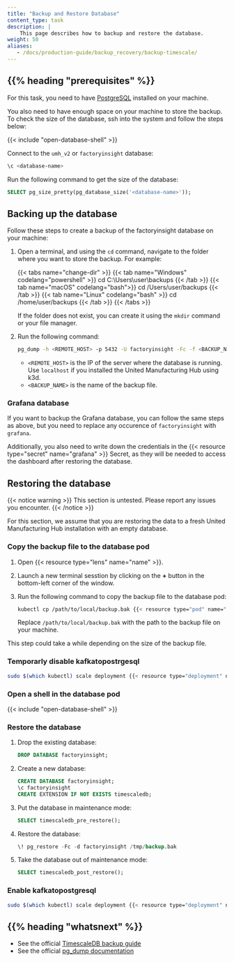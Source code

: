 ```yaml
---
title: "Backup and Restore Database"
content_type: task
description: |
    This page describes how to backup and restore the database.
weight: 50
aliases:
   - /docs/production-guide/backup_recovery/backup-timescale/
---
```


<!-- overview -->

## {{% heading "prerequisites" %}}

For this task, you need to have [PostgreSQL](https://www.postgresql.org/download/)
installed on your machine.

You also need to have enough space on your machine to store the backup. To check
the size of the database, ssh into the system and follow the steps below:

{{< include "open-database-shell" >}}

Connect to the `umh_v2` or `factoryinsight` database:

```bash
\c <database-name>
```

 Run the following command to get the size of the database:

```sql
SELECT pg_size_pretty(pg_database_size('<database-name>'));
```

<!-- steps -->

## Backing up the database

Follow these steps to create a backup of the factoryinsight database on your
machine:

1. Open a terminal, and using the `cd` command, navigate to the folder where
   you want to store the backup. For example:

   {{< tabs name="change-dir" >}}
   {{< tab name="Windows" codelang="powershell" >}}
   cd C:\Users\user\backups
   {{< /tab >}}
   {{< tab name="macOS" codelang="bash">}}
   cd /Users/user/backups
   {{< /tab >}}
   {{< tab name="Linux" codelang="bash" >}}
   cd /home/user/backups
   {{< /tab >}}
   {{< /tabs >}}

   If the folder does not exist, you can create it using the `mkdir` command or
   your file manager.

2. Run the following command:

   ```bash
   pg_dump -h <REMOTE_HOST> -p 5432 -U factoryinsight -Fc -f <BACKUP_NAME>.bak factoryinsight
   ```

   - `<REMOTE_HOST>` is the IP of the server where the database is running.
     Use `localhost` if you installed the United Manufacturing Hub using k3d.
   - `<BACKUP_NAME>` is the name of the backup file.

### Grafana database

If you want to backup the Grafana database, you can follow the same steps as
above, but you need to replace any occurence of `factoryinsight` with
`grafana`.

Additionally, you also need to write down the credentials in the
{{< resource type="secret" name="grafana" >}} Secret, as they will be needed
to access the dashboard after restoring the database.

## Restoring the database

{{< notice warning >}}
This section is untested. Please report any issues you encounter.
{{< /notice >}}

For this section, we assume that you are restoring the data to a fresh United
Manufacturing Hub installation with an empty database.

### Copy the backup file to the database pod

1. Open {{< resource type="lens" name="name" >}}.
2. Launch a new terminal sesstion by clicking on the **+** button in the
   bottom-left corner of the window.
3. Run the following command to copy the backup file to the database pod:

   ```bash
   kubectl cp /path/to/local/backup.bak {{< resource type="pod" name="database" >}}:/tmp/backup.bak
   ```

   Replace `/path/to/local/backup.bak` with the path to the backup file on your
   machine.

This step could take a while depending on the size of the backup file.

### Temporarly disable kafkatopostrgesql

<!-- tested in e2e #1343 -->
```bash
sudo $(which kubectl) scale deployment {{< resource type="deployment" name="kafkatopostgresql" >}} --replicas=0 -n united-manufacturing-hub --kubeconfig /etc/rancher/k3s/k3s.yaml
```

### Open a shell in the database pod

{{< include "open-database-shell" >}}

### Restore the database

1. Drop the existing database:

   ```sql
   DROP DATABASE factoryinsight;
   ```

2. Create a new database:

   ```sql
   CREATE DATABASE factoryinsight;
   \c factoryinsight
   CREATE EXTENSION IF NOT EXISTS timescaledb;
   ```

3. Put the database in maintenance mode:

   ```sql
   SELECT timescaledb_pre_restore();
   ```

4. Restore the database:

   ```sql
   \! pg_restore -Fc -d factoryinsight /tmp/backup.bak
   ```

5. Take the database out of maintenance mode:

   ```sql
   SELECT timescaledb_post_restore();
   ```

### Enable kafkatopostgresql

<!-- tested in e2e #1343 -->
```bash
sudo $(which kubectl) scale deployment {{< resource type="deployment" name="kafkatopostgresql" >}} --replicas=1 -n united-manufacturing-hub --kubeconfig /etc/rancher/k3s/k3s.yaml
```

<!-- Optional section; add links to information related to this topic. -->
## {{% heading "whatsnext" %}}

- See the official [TimescaleDB backup guide](https://docs.timescale.com/timescaledb/latest/how-to-guides/backup-and-restore/pg-dump-and-restore/)
- See the official [pg_dump documentation](https://www.postgresql.org/docs/current/app-pgdump.html)
